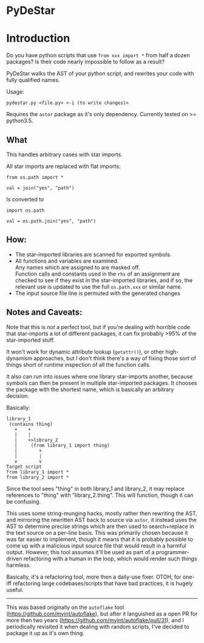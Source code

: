 PyDeStar
=========


Introduction
============

Do you have python scripts that use `from xxx import *` from half a dozen packages?
Is their code nearly impossible to follow as a result?

PyDeStar walks the AST of your python script, and rewrites your code with fully qualified
names.

Usage:

```
pydestar.py <file.py> <-i (to write changes)>
```

Requires the `astor` package as it's only dependency. Currently tested on >= python3.5.


What
---------

This handles arbitrary cases with star imports.

All star imports are replaced with flat imports:

```
from os.path import *

val = join("yes", "path")
```

Is converted to

```
import os.path

val = os.path.join("yes", "path")
```

How:
---------

 - The star-imported libraries are scanned for exported symbols.
 - All functions and variables are examined.   
   Any names which are assigned to are masked off.  
   Function calls and constants used in the `rhs` of an assignment are checked to see if they
exist in the star-imported libraries, and if so, the relevant use is updated to use the
full `os.path.xxx` or similar name.
 - The input source file line is permuted with the generated changes

Notes and Caveats:
---------

Note that this is *not* a perfect tool, but if you're dealing with horrible code that
star-imports a lot of different packages, it can fix probably >95% of the star-imported stuff.

It won't work for dynamic attribute lookup (`getattr()`), or other high-dynamism approaches,
but I don't think there's a way of fixing those sort of things short of runtime
inspection of all the function calls.

It also can run into issues where one library star-imports another, because symbols can
then be present in multiple star-imported packages. It chooses the package with the
shortest name, which is basically an arbitrary decision.


Basically:
```  
library_1
 (contains thing)
   +    +
   |    |
   |    +>library_2
   |     (from library_1 import thing)
   |        +
   |        |
   v        v
Target script
from library_1 import *
from library_2 import *

```

Since the tool sees "thing" in both library_1 and library_2, it may replace
references to "thing" with "library_2.thing". This will function, though it 
can be confusing.

This uses some string-munging hacks, mostly rather then rewriting the AST, and mirroring
the rewritten AST back to source via `astor`, it instead uses the AST to determine precise
strings which are then used to search+replace in the text source on a per-line basis.
This was primarily chosen because it was far easier to implement, though it means that it is
probably possible to come up with a malicious input source file that would result in a
harmful output. However, this tool assumes it'll be used as part of a programmer-driven
refactoring with a human in the loop, which would render such things harmless.

Basically, it's a refactoring tool, more then a daily-use fixer. OTOH, for
one-iff refactoring large codebases/scripts that have bad practices, it is hugely useful.

---------------


This was based originally on the `autoflake` tool (https://github.com/myint/autoflake), but
after it languished as a open PR for more then two years (https://github.com/myint/autoflake/pull/31),
and I periodically revisited it when dealing with random scripts, I've decided to package it up as it's
own thing.



